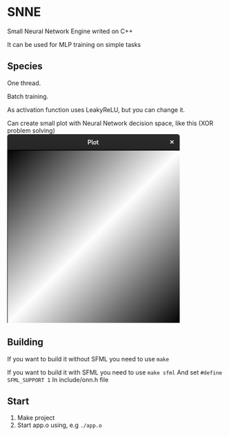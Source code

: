 # SNNE
Small Neural Network Engine writed on C++

It can be used for MLP training on simple tasks

## Species
One thread.

Batch training.

As activation function uses LeakyReLU, but you can change it.

Can create small plot with Neural Network decision space, like this (XOR problem solving)
![Plot with XOR problem](https://github.com/romeosreal/snne/blob/master/docs/image01.png)

## Building

If you want to build it without SFML you need to use 
```make```

If you want to build it with SFML you need to use
```make sfml```
And set 
```#define SFML_SUPPORT 1```
In include/onn.h file

## Start

1. Make project 
2. Start app.o using, e.g ```./app.o```
